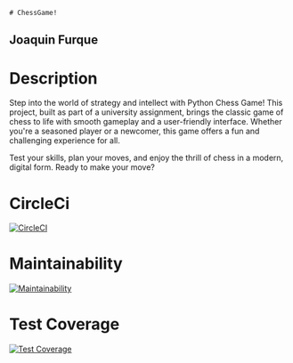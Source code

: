     # ChessGame!
## Joaquin Furque
# Description
Step into the world of strategy and intellect with Python Chess Game! This project, built as part of a university assignment, brings the classic game of chess to life with smooth gameplay and a user-friendly interface. Whether you're a seasoned player or a newcomer, this game offers a fun and challenging experience for all.

Test your skills, plan your moves, and enjoy the thrill of chess in a modern, digital form. Ready to make your move?

# CircleCi
[![CircleCI](https://dl.circleci.com/status-badge/img/gh/um-computacion-tm/ajedrez-2024-furque/tree/main.svg?style=svg)](https://dl.circleci.com/status-badge/redirect/gh/um-computacion-tm/ajedrez-2024-furque/tree/main)

# Maintainability
[![Maintainability](https://api.codeclimate.com/v1/badges/822f418a868705701fcf/maintainability)](https://codeclimate.com/github/um-computacion-tm/ajedrez-2024-furque/maintainability)

# Test Coverage
[![Test Coverage](https://api.codeclimate.com/v1/badges/822f418a868705701fcf/test_coverage)](https://codeclimate.com/github/um-computacion-tm/ajedrez-2024-furque/test_coverage)
